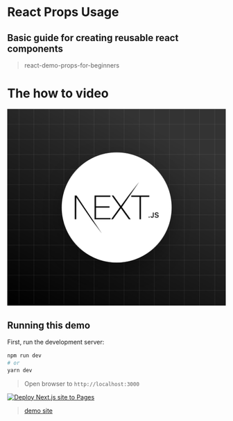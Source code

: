 

# React Props Usage
## Basic guide for creating reusable react components

> react-demo-props-for-beginners

# The how to video

[![React Props Usage](/public/nextjs.png)](https://youtu.be/-bMziWE6PVo)

## Running this demo

First, run the development server:

```bash
npm run dev
# or
yarn dev
```

> Open browser to `http://localhost:3000`

[![Deploy Next.js site to Pages](https://github.com/CliffCrerar/react-props-children-demo/actions/workflows/pages.yml/badge.svg?branch=main)](https://github.com/CliffCrerar/react-props-children-demo/actions/workflows/pages.yml)

> [demo site](cliffcrerar.github.io/react-props-children-demo)


